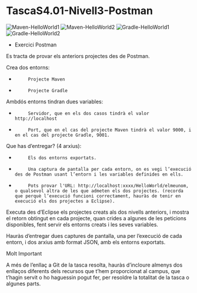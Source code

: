 # TascaS4.01-Nivell3-Postman

![Maven-HelloWorld1](https://user-images.githubusercontent.com/100026204/192506325-7e0771e8-a08e-4531-8bf3-9daac65a82bb.PNG)
![Maven-HelloWorld2](https://user-images.githubusercontent.com/100026204/192506328-b35dc641-e348-489d-99c1-97349ae16ff1.PNG)
![Gradle-HelloWorld1](https://user-images.githubusercontent.com/100026204/192506344-2d20a47a-eb26-45d9-ad1c-994642369e96.PNG)
![Gradle-HelloWorld2](https://user-images.githubusercontent.com/100026204/192506346-f00e21fa-e06c-4db6-8ce2-9a34982134e3.PNG)

- Exercici Postman

Es tracta de provar els anteriors projectes des de Postman.

Crea dos entorns:

-          Projecte Maven

-          Projecte Gradle

 

Ambdós entorns tindran dues variables:

-          Servidor, que en els dos casos tindrà el valor http://localhost

-          Port, que en el cas del projecte Maven tindrà el valor 9000, i en el cas del projecte Gradle, 9001.

 

Que has d’entregar? (4 arxius):

-          Els dos entorns exportats.

-          Una captura de pantalla per cada entorn, on es vegi l’execució des de Postman usant l’entorn i les variables definides en ells.

-          Pots provar l'URL: http://localhost:xxxx/HelloWorld/elmeunom, o qualsevol altra de les que admeten els dos projectes. (recorda que perquè l’execució funcioni correctament, hauràs de tenir en execució els dos projectes a Eclipse).

Executa des d’Eclipse els projectes creats als dos nivells anteriors, i mostra el retorn obtingut en cada projecte, quan crides a algunes de les peticions disponibles, fent servir els entorns creats i les seves variables.

Hauràs d’entregar dues captures de pantalla, una per l’execució de cada entorn, i dos arxius amb format JSON, amb els entorns exportats.

 

 Molt Important

A més de l’enllaç a Git de la tasca resolta, hauràs d’incloure almenys dos enllaços diferents dels recursos que t’hem proporcionat al campus, que t’hagin servit o ho haguessin pogut fer, per resoldre la totalitat de la tasca o algunes parts.
